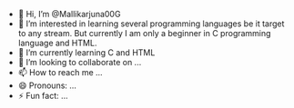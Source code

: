 - 👋 Hi, I’m @Mallikarjuna00G
- 👀 I’m interested in learning several programming languages be it target to any stream. But currently I am only a beginner in C programming language and HTML.
- 🌱 I’m currently learning C and HTML
- 💞️ I’m looking to collaborate on ...
- 📫 How to reach me ...
- 😄 Pronouns: ...
- ⚡ Fun fact: ...

<!---
Mallikarjuna00G/Mallikarjuna00G is a ✨ special ✨ repository because its `README.md` (this file) appears on your GitHub profile.
You can click the Preview link to take a look at your changes.
--->
